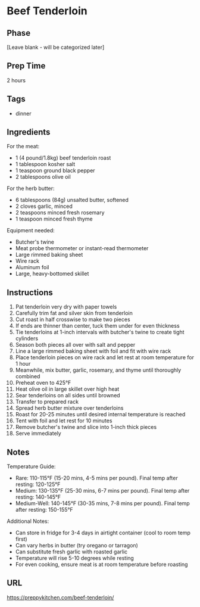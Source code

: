 # Beef Tenderloin

## Phase
[Leave blank - will be categorized later]

## Prep Time
2 hours

## Tags
- dinner

## Ingredients
For the meat:
- 1 (4 pound/1.8kg) beef tenderloin roast
- 1 tablespoon kosher salt
- 1 teaspoon ground black pepper
- 2 tablespoons olive oil

For the herb butter:
- 6 tablespoons (84g) unsalted butter, softened
- 2 cloves garlic, minced
- 2 teaspoons minced fresh rosemary
- 1 teaspoon minced fresh thyme

Equipment needed:
- Butcher's twine
- Meat probe thermometer or instant-read thermometer
- Large rimmed baking sheet
- Wire rack
- Aluminum foil
- Large, heavy-bottomed skillet

## Instructions
1. Pat tenderloin very dry with paper towels
2. Carefully trim fat and silver skin from tenderloin
3. Cut roast in half crosswise to make two pieces
4. If ends are thinner than center, tuck them under for even thickness
5. Tie tenderloins at 1-inch intervals with butcher's twine to create tight cylinders
6. Season both pieces all over with salt and pepper
7. Line a large rimmed baking sheet with foil and fit with wire rack
8. Place tenderloin pieces on wire rack and let rest at room temperature for 1 hour
9. Meanwhile, mix butter, garlic, rosemary, and thyme until thoroughly combined
10. Preheat oven to 425°F
11. Heat olive oil in large skillet over high heat
12. Sear tenderloins on all sides until browned
13. Transfer to prepared rack
14. Spread herb butter mixture over tenderloins
15. Roast for 20-25 minutes until desired internal temperature is reached
16. Tent with foil and let rest for 10 minutes
17. Remove butcher's twine and slice into 1-inch thick pieces
18. Serve immediately

## Notes
Temperature Guide:
- Rare: 110-115°F (15-20 mins, 4-5 mins per pound). Final temp after resting: 120-125°F
- Medium: 130-135°F (25-30 mins, 6-7 mins per pound). Final temp after resting: 140-145°F
- Medium-Well: 140-145°F (30-35 mins, 7-8 mins per pound). Final temp after resting: 150-155°F

Additional Notes:
- Can store in fridge for 3-4 days in airtight container (cool to room temp first)
- Can vary herbs in butter (try oregano or tarragon)
- Can substitute fresh garlic with roasted garlic
- Temperature will rise 5-10 degrees while resting
- For even cooking, ensure meat is at room temperature before roasting

## URL
https://preppykitchen.com/beef-tenderloin/

